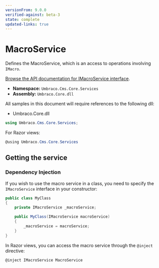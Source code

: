```yaml
---
versionFrom: 9.0.0
verified-against: beta-3
state: complete
updated-links: true
---
```


# MacroService

Defines the MacroService, which is an access to operations involving `IMacro`.

[Browse the API documentation for IMacroService interface](https://apidocs.umbraco.com/v9/csharp/api/Umbraco.Cms.Core.Services.IMacroService.html).

* **Namespace:** `Umbraco.Cms.Core.Services`
* **Assembly:** `Umbraco.Core.dll`

 All samples in this document will require references to the following dll:

* Umbraco.Core.dll

```csharp
using Umbraco.Cms.Core.Services;
```

For Razor views:
```csharp
@using Umbraco.Cms.Core.Services
```

## Getting the service

### Dependency Injection

If you wish to use the macro service in a class, you need to specify the `IMacroService` interface in your constructor:

```csharp
public class MyClass
{
    private IMacroService _macroService;

    public MyClass(IMacroService macroService)
    {
        _macroService = macroService;
    }
}
```

In Razor views, you can access the macro service through the `@inject` directive:

```csharp
@inject IMacroService MacroService
```